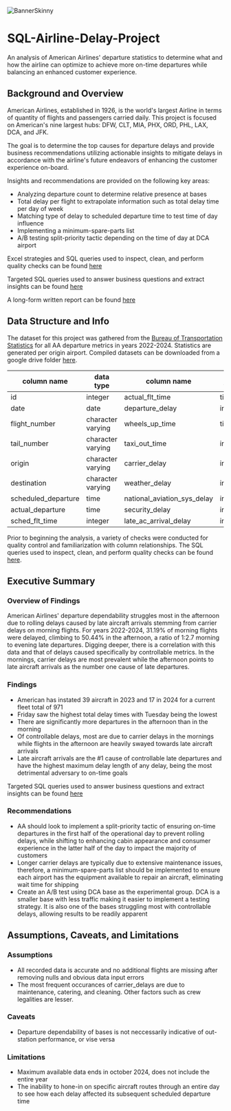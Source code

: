 ![BannerSkinny](https://github.com/user-attachments/assets/0227b5ef-e000-4477-b5fd-357d38fb2937)

# SQL-Airline-Delay-Project

An analysis of American Airlines' departure statistics to determine what and how the airline can optimize to achieve more on-time departures while balancing an enhanced customer experience.

## Background and Overview
American Airlines, established in 1926, is the world's largest Airline in terms of quantity of flights and passengers carried daily. This project is focused on American's nine largest hubs: DFW, CLT, MIA, PHX, ORD, PHL, LAX, DCA, and JFK.

The goal is to determine the top causes for departure delays and provide business recommendations utilizing actionable insights to mitigate delays in accordance with the airline's future endeavors of enhancing the customer experience on-board. 

Insights and recommendations are provided on the following key areas:
- Analyzing departure count to determine relative presence at bases
- Total delay per flight to extrapolate information such as total delay time per day of week
- Matching type of delay to scheduled departure time to test time of day influence
- Implementing a minimum-spare-parts list
- A/B testing split-priority tactic depending on the time of day at DCA airport
  
  
Excel strategies and SQL queries used to inspect, clean, and perform quality checks can be found [here](https://github.com/MichaelZaniewski/SQL-Airline-Delay-Project/blob/main/Excel%20and%20SQL%20Quality%20Checks.md)
 
Targeted SQL queries used to answer business questions and extract insights can be found [here](https://github.com/MichaelZaniewski/SQL-Airline-Delay-Project/blob/main/SQL%20Analysis%20Queries.md) 

A long-form written report can be found [here](https://docs.google.com/document/d/1FbklT3wubcDVVe8UjOMpISShDmbYRQFbfnnLsYlv4DM/edit?usp=sharing)

## Data Structure and Info
The dataset for this project was gathered from the [Bureau of Transportation Statistics](https://www.transtats.bts.gov/ontime/departures.aspx) for all AA departure metrics in years 2022-2024. Statistics are generated per origin airport. Compiled datasets can be downloaded from a google drive folder [here](https://drive.google.com/drive/folders/149eeRoGHqdNVELTDj48WXwkjbDq19Gq3?usp=drive_link).

|   column name       |     data type     |     column name     | data type           |   
|  -------------------| ------------------| ------------------- |---------------------|           
|         id          |     integer       |  actual_flt_time    | time                |
|       date          |       date        |  departure_delay    | integer             |
|   flight_number     |character varying  |    wheels_up_time   | time                |
|    tail_number      | character varying |     taxi_out_time   | integer             |
|      origin         |character varying  |     carrier_delay   | integer             |
|   destination       | character varying | weather_delay       |  integer            |
| scheduled_departure |       time        | national_aviation_sys_delay| integer      |
| actual_departure    |       time        | security_delay      | integer             |
| sched_flt_time      |       integer     | late_ac_arrival_delay| integer            |


Prior to beginning the analysis, a variety of checks were conducted for quality control and familiarization with column relationships. The SQL queries used to inspect, clean, and perform quality checks can be found [here](https://github.com/MichaelZaniewski/SQL-Airline-Delay-Project/blob/main/Excel%20and%20SQL%20Quality%20Checks.md).

## Executive Summary
### Overview of Findings
American Airlines' departure dependability struggles most in the afternoon due to rolling delays caused by late aircraft arrivals stemming from carrier delays on morning flights. For years 2022-2024, 31.19% of morning flights were delayed, climbing to 50.44% in the afternoon, a ratio of 1:2.7 morning to evening late departures. Digging deeper, there is a correlation with this data and that of delays caused specifically by controllable metrics. In the mornings, carrier delays are most prevalent while the afternoon points to late aircraft arrivals as the number one cause of late departures. 

### Findings
- American has instated 39 aircraft in 2023 and 17 in 2024 for a current fleet total of 971
- Friday saw the highest total delay times with Tuesday being the lowest
- There are significantly more departures in the afternoon than in the morning
- Of controllable delays, most are due to carrier delays in the mornings while flights in the afternoon are heavily swayed towards late aircraft arrivals
- Late aircraft arrivals are the #1 cause of controllable late departures and have the highest maximum delay length of any delay, being the most detrimental adversary to on-time goals

Targeted SQL queries used to answer business questions and extract insights can be found [here](https://github.com/MichaelZaniewski/SQL-Airline-Delay-Project/blob/main/SQL%20Analysis%20Queries.md) 
  
### Recommendations
- AA should look to implement a split-priority tactic of ensuring on-time departures in the first half of the operational day to prevent rolling delays, while shifting to enhancing cabin appearance and consumer experience in the latter half of the day to impact the majority of customers
- Longer carrier delays are typically due to extensive maintenance issues, therefore, a minimum-spare-parts list should be implemented to ensure each airport has the equipment available to repair an aircraft, eliminating wait time for shipping
- Create an A/B test using DCA base as the experimental group. DCA is a smaller base with less traffic making it easier to implement a testing strategy. It is also one of the bases struggling most with controllable delays, allowing results to be readily apparent

## Assumptions, Caveats, and Limitations
### Assumptions
- All recorded data is accurate and no additional flights are missing after removing nulls and obvious data input errors
- The most frequent occurances of carrier_delays are due to maintenance, catering, and cleaning. Other factors such as crew legalities are lesser.
  
### Caveats
- Departure dependability of bases is not neccessarily indicative of out-station performance, or vise versa

### Limitations
- Maximum available data ends in october 2024, does not include the entire year
- The inability to hone-in on specific aircraft routes through an entire day to see how each delay affected its subsequent scheduled departure time
